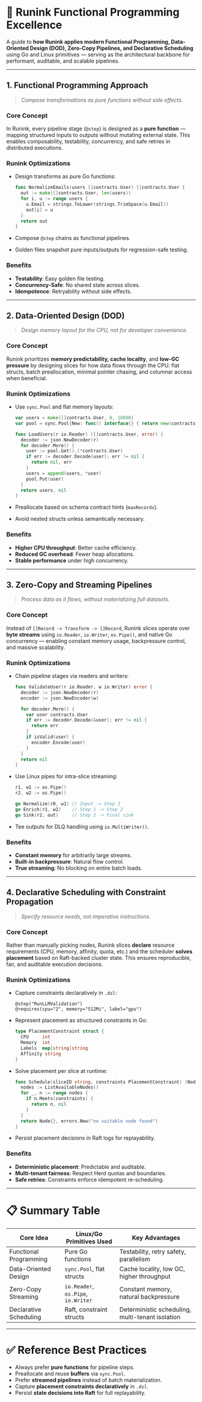
# 🧠 Runink Functional Programming Excellence

A guide to **how Runink applies modern Functional Programming, Data-Oriented Design (DOD), Zero-Copy Pipelines, and Declarative Scheduling** using Go and Linux primitives — serving as the architectural backbone for performant, auditable, and scalable pipelines.

---

## 1. Functional Programming Approach

> _Compose transformations as pure functions without side effects._

### Core Concept
In Runink, every pipeline stage (`@step`) is designed as a **pure function** — mapping structured inputs to outputs without mutating external state. This enables composability, testability, concurrency, and safe retries in distributed executions.

### Runink Optimizations
- Design transforms as pure Go functions:

  ```go
  func NormalizeEmails(users []contracts.User) []contracts.User {
    out := make([]contracts.User, len(users))
    for i, u := range users {
      u.Email = strings.ToLower(strings.TrimSpace(u.Email))
      out[i] = u
    }
    return out
  }
  ```

- Compose `@step` chains as functional pipelines.
- Golden files snapshot pure inputs/outputs for regression-safe testing.

### Benefits
- **Testability**: Easy golden file testing.
- **Concurrency-Safe**: No shared state across slices.
- **Idempotence**: Retryability without side effects.

---

## 2. Data-Oriented Design (DOD)

> _Design memory layout for the CPU, not for developer convenience._

### Core Concept
Runink prioritizes **memory predictability, cache locality**, and **low-GC pressure** by designing slices for how data flows through the CPU: flat structs, batch preallocation, minimal pointer chasing, and columnar access when beneficial.

### Runink Optimizations
- Use `sync.Pool` and flat memory layouts:

  ```go
  var users = make([]contracts.User, 0, 10000)
  var pool = sync.Pool{New: func() interface{} { return new(contracts.User) }}

  func LoadUsers(r io.Reader) ([]contracts.User, error) {
    decoder := json.NewDecoder(r)
    for decoder.More() {
      user := pool.Get().(*contracts.User)
      if err := decoder.Decode(user); err != nil {
        return nil, err
      }
      users = append(users, *user)
      pool.Put(user)
    }
    return users, nil
  }
  ```

- Preallocate based on schema contract hints (`maxRecords`).
- Avoid nested structs unless semantically necessary.

### Benefits
- **Higher CPU throughput**: Better cache efficiency.
- **Reduced GC overhead**: Fewer heap allocations.
- **Stable performance** under high concurrency.

---

## 3. Zero-Copy and Streaming Pipelines

> _Process data as it flows, without materializing full datasets._

### Core Concept
Instead of `[]Record -> Transform -> []Record`, Runink slices operate over **byte streams** using `io.Reader`, `io.Writer`, `os.Pipe()`, and native Go concurrency — enabling constant memory usage, backpressure control, and massive scalability.

### Runink Optimizations
- Chain pipeline stages via readers and writers:

  ```go
  func ValidateUser(r io.Reader, w io.Writer) error {
    decoder := json.NewDecoder(r)
    encoder := json.NewEncoder(w)

    for decoder.More() {
      var user contracts.User
      if err := decoder.Decode(&user); err != nil {
        return err
      }
      if isValid(user) {
        encoder.Encode(user)
      }
    }
    return nil
  }
  ```

- Use Linux pipes for intra-slice streaming:

  ```go
  r1, w1 := os.Pipe()
  r2, w2 := os.Pipe()

  go Normalize(r0, w1) // Input -> Step 1
  go Enrich(r1, w2)    // Step 1 -> Step 2
  go Sink(r2, out)     // Step 2 -> Final sink
  ```

- Tee outputs for DLQ handling using `io.MultiWriter()`.

### Benefits
- **Constant memory** for arbitrarily large streams.
- **Built-in backpressure**: Natural flow control.
- **True streaming**: No blocking on entire batch loads.

---

## 4. Declarative Scheduling with Constraint Propagation

> _Specify resource needs, not imperative instructions._

### Core Concept
Rather than manually picking nodes, Runink slices **declare** resource requirements (CPU, memory, affinity, quota, etc.) and the scheduler **solves placement** based on Raft-backed cluster state. This ensures reproducible, fair, and auditable execution decisions.

### Runink Optimizations
- Capture constraints declaratively in `.dsl`:

  ```gherkin
  @step("RunLLMValidation")
  @requires(cpu="2", memory="512Mi", label="gpu")
  ```

- Represent placement as structured constraints in Go:

  ```go
  type PlacementConstraint struct {
    CPU     int
    Memory  int
    Labels  map[string]string
    Affinity string
  }
  ```

- Solve placement per slice at runtime:

  ```go
  func Schedule(sliceID string, constraints PlacementConstraint) (Node, error) {
    nodes := ListAvailableNodes()
    for _, n := range nodes {
      if n.Meets(constraints) {
        return n, nil
      }
    }
    return Node{}, errors.New("no suitable node found")
  }
  ```

- Persist placement decisions in Raft logs for replayability.

### Benefits
- **Deterministic placement**: Predictable and auditable.
- **Multi-tenant fairness**: Respect Herd quotas and boundaries.
- **Safe retries**: Constraints enforce idempotent re-scheduling.

---

# 📋 Summary Table

| Core Idea                        | Linux/Go Primitives Used             | Key Advantages                                    |
|-----------------------------------|--------------------------------------|--------------------------------------------------|
| Functional Programming            | Pure Go functions                   | Testability, retry safety, parallelism           |
| Data-Oriented Design              | `sync.Pool`, flat structs            | Cache locality, low GC, higher throughput        |
| Zero-Copy Streaming               | `io.Reader`, `os.Pipe`, `io.Writer`  | Constant memory, natural backpressure            |
| Declarative Scheduling            | Raft, constraint structs             | Deterministic scheduling, multi-tenant isolation |

---

# ✅ Reference Best Practices

- Always prefer **pure functions** for pipeline steps.
- Preallocate and reuse **buffers** via `sync.Pool`.
- Prefer **streamed pipelines** instead of batch materialization.
- Capture **placement constraints declaratively** in `.dsl`.
- Persist **state decisions into Raft** for full replayability.

